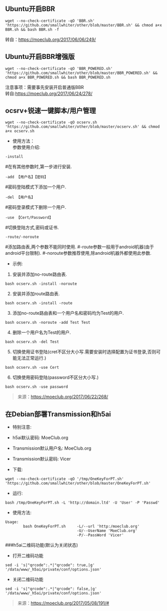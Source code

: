 ## Ubuntu开启BBR  

```
wget --no-check-certificate -qO 'BBR.sh' 'https://github.com/smallwhiter/other/blob/master/BBR.sh' && chmod a+x BBR.sh && bash BBR.sh -f  
``` 

转自：https://moeclub.org/2017/06/06/249/

## Ubuntu开启BBR增强版

```
wget --no-check-certificate -qO 'BBR_POWERED.sh' 'https://github.com/smallwhiter/other/blob/master/BBR_POWERED.sh' && chmod a+x BBR_POWERED.sh && bash BBR_POWERED.sh
```

注意事项：需要事先安装开启普通版BBR  
转自:https://moeclub.org/2017/06/24/278/

## ocsrv+锐速一键脚本/用户管理

```
wget --no-check-certificate -qO ocserv.sh 'https://github.com/smallwhiter/other/blob/master/ocserv.sh' && chmod a+x ocserv.sh
```

- 使用方法：  
参数使用介绍:  
```
-install  
```  
 #在有其他参数时,第一步进行安装.  
```
-add 【用户名】【密码】
```  
 #密码登陆模式下添加一个用户.  
```
-del 【用户名】
```   
 #密码登录模式下删除一个用户.  
```
-use 【Cert/Password】
```  
 #切换登陆方式,密码或证书.  
```
-route/-noroute
```  
 #添加路由表,两个参数不能同时使用.
 #-route参数一般用于android机器(由于android平台限制).
 #-noroute参数推荐使用,除android机器外都使用此参数.

- 示例:


1. 安装并添加no-route路由表.  
```
bash ocserv.sh -install -noroute
```

2. 安装并添加route路由表.

```
bash ocserv.sh -install -route
```

3. 添加no-route路由表和一个用户名和密码均为Test的用户.

```
bash ocserv.sh -noroute -add Test Test
```

4. 删除一个用户名为Test的用户.

```
bash ocserv.sh -del Test
```

5.  切换使用证书登陆(cret不区分大小写.需要安装时选择配置为证书登录,否则可能无法正常运行.)  

```
bash ocserv.sh -use Cert
```

6. 切换使用密码登陆(password不区分大小写.)

```
bash ocserv.sh -use password
```


> 来源：https://moeclub.org/2017/06/22/268/

## 在Debian部署Transmission和h5ai

- 特别注意:
- h5ai默认密码: MoeClub.org  
- Transmission默认用户名: MoeClub.org  
- Transmission默认密码: Vicer  


- 下载:  
```
wget --no-check-certificate -qO '/tmp/OneKeyForPT.sh' 'https://github.com/smallwhiter/other/blob/master/OneKeyForPT.sh'
```

- 运行:
```
bash /tmp/OneKeyForPT.sh -L 'http://domain.ltd' -U 'User' -P 'Passwd'
```

- 使用方法:
```
Usage:
        bash OneKeyForPT.sh     -L/--url 'http:/moeclub.org'  
                                -U/--UserName 'MoeClub.org'  
                                -P/--PassWord 'Vicer'  
```

###h5ai二维码功能(默认为关闭状态)
- 打开二维码功能
```
sed -i 's|"qrcode":.*|"qrcode": true,|g' '/data/www/_h5ai/private/conf/options.json'
```
- 关闭二维码功能
```
sed -i 's|"qrcode":.*|"qrcode": false,|g' '/data/www/_h5ai/private/conf/options.json'
```

> 来源：https://moeclub.org/2017/05/08/191/#
